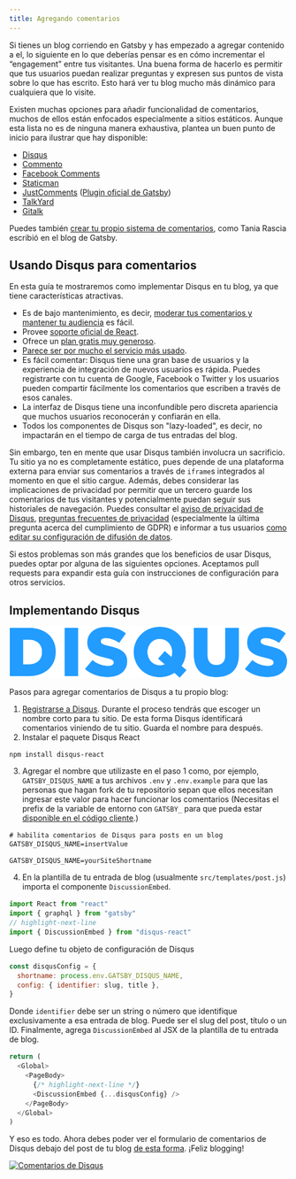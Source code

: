 ```yaml
---
title: Agregando comentarios
---
```


Si tienes un blog corriendo en Gatsby y has empezado a agregar contenido a el, lo siguiente en lo que deberías pensar es en cómo incrementar el “engagement” entre tus visitantes. Una buena forma de hacerlo es permitir que tus usuarios puedan realizar preguntas y expresen sus puntos de vista sobre lo que has escrito. Esto hará ver tu blog mucho más dinámico para cualquiera que lo visite.

Existen muchas opciones para añadir funcionalidad de comentarios, muchos de ellos están enfocados especialmente a sitios estáticos. Aunque esta lista no es de ninguna manera exhaustiva, plantea un buen punto de inicio para ilustrar que hay disponible:

- [Disqus](https://disqus.com)
- [Commento](https://commento.io)
- [Facebook Comments](https://www.npmjs.com/package/react-facebook)
- [Staticman](https://staticman.net)
- [JustComments](https://just-comments.com) \([Plugin oficial de Gatsby](https://www.gatsbyjs.org/packages/gatsby-plugin-just-comments/)\)
- [TalkYard](https://www.talkyard.io)
- [Gitalk](https://gitalk.github.io)

Puedes también [crear tu propio sistema de comentarios](/blog/2019-08-27-roll-your-own-comment-system/), como Tania Rascia escribió en el blog de Gatsby.

## Usando Disqus para comentarios

En esta guía te mostraremos como implementar Disqus en tu blog, ya que tiene características atractivas.

- Es de bajo mantenimiento, es decir, [moderar tus comentarios y mantener tu audiencia](https://help.disqus.com/moderation/moderating-101) es fácil.
- Provee [soporte oficial de React](https://github.com/disqus/disqus-react).
- Ofrece un [plan gratis muy generoso](https://disqus.com/pricing).
- [Parece ser por mucho el servicio más usado](https://www.datanyze.com/market-share/comment-systems/disqus-market-share).
- Es fácil comentar: Disqus tiene una gran base de usuarios y la experiencia de integración de nuevos usuarios es rápida. Puedes registrarte con tu cuenta de Google, Facebook o Twitter y los usuarios pueden compartir fácilmente los comentarios que escriben a través de esos canales.
- La interfaz de Disqus tiene una inconfundible pero discreta apariencia que muchos usuarios reconocerán y confiarán en ella.
- Todos los componentes de Disqus son "lazy-loaded", es decir, no impactarán en el tiempo de carga de tus entradas del blog.

Sin embargo, ten en mente que usar Disqus también involucra un sacrificio. Tu sitio ya no es completamente estático, pues depende de una plataforma externa para enviar sus comentarios a través de `iframe`s integrados al momento en que el sitio cargue. Además, debes considerar las implicaciones de privacidad por permitir que un tercero guarde los comentarios de tus visitantes y potencialmente puedan seguir sus historiales de navegación. Puedes consultar el [aviso de privacidad de Disqus](https://help.disqus.com/terms-and-policies/disqus-privacy-policy), [preguntas frecuentes de privacidad](https://help.disqus.com/terms-and-policies/privacy-faq) (especialmente la última pregunta acerca del cumplimiento de GDPR) e informar a tus usuarios [como editar su configuración de difusión de datos](https://help.disqus.com/terms-and-policies/how-to-edit-your-data-sharing-settings).

Si estos problemas son más grandes que los beneficios de usar Disqus, puedes optar por alguna de las siguientes opciones. Aceptamos pull requests para expandir esta guía con instrucciones de configuración para otros servicios.

## Implementando Disqus

![Logo de Disqus](images/disqus-logo.svg)

Pasos para agregar comentarios de Disqus a tu propio blog:

1. [Registrarse a Disqus](https://disqus.com/profile/signup). Durante el proceso tendrás que escoger un nombre corto para tu sitio. De esta forma Disqus identificará comentarios viniendo de tu sitio. Guarda el nombre para después.
2. Instalar el paquete Disqus React

```shell
npm install disqus-react
```

3. Agregar el nombre que utilizaste en el paso 1 como, por ejemplo, `GATSBY_DISQUS_NAME` a tus archivos `.env` y `.env.example` para que las personas que hagan fork de tu repositorio sepan que ellos necesitan ingresar este valor para hacer funcionar los comentarios (Necesitas el prefix de la variable de entorno con `GATSBY_` para que pueda estar [disponible en el código cliente](https://www.gatsbyjs.org/docs/environment-variables/#client-side-javascript).)

```title=.env.example
# habilita comentarios de Disqus para posts en un blog
GATSBY_DISQUS_NAME=insertValue
```

```title=.env
GATSBY_DISQUS_NAME=yourSiteShortname
```

4. En la plantilla de tu entrada de blog (usualmente `src/templates/post.js`) importa el componente `DiscussionEmbed`.

```js:title=src/templates/post.js
import React from "react"
import { graphql } from "gatsby"
// highlight-next-line
import { DiscussionEmbed } from "disqus-react"
```

Luego define tu objeto de configuración de Disqus

```js
const disqusConfig = {
  shortname: process.env.GATSBY_DISQUS_NAME,
  config: { identifier: slug, title },
}
```

Donde `identifier` debe ser un string o número que identifique exclusivamente a esa entrada de blog. Puede ser el slug del post, título o un ID. Finalmente, agrega `DiscussionEmbed` al JSX de la plantilla de tu entrada de blog.

```js:title=src/templates/post.js
return (
  <Global>
    <PageBody>
      {/* highlight-next-line */}
      <DiscussionEmbed {...disqusConfig} />
    </PageBody>
  </Global>
)
```

Y eso es todo. Ahora debes poder ver el formulario de comentarios de Disqus debajo del post de tu blog [de esta forma](https://janosh.io/blog/disqus-comments#disqus_thread). ¡Feliz blogging!

[![Comentarios de Disqus](images/disqus-comments.png)](https://janosh.io/blog/disqus-comments#disqus_thread)
